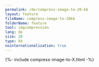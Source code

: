 ```yaml
---
permalink: /de/compress-image-to-20-kb
layout: feature
fileName: compress-image-to-20kb
folderName: feature
tool: imgcompression
lang: de
size: 20
type: kb
nointernationalization: true
---
```

{%- include compress-image-to-X.html -%}
      